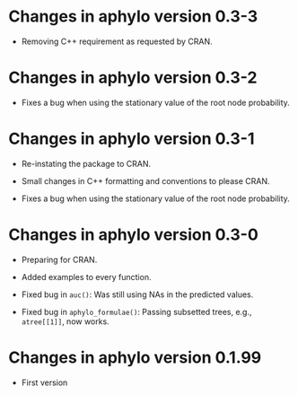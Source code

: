 # Changes in aphylo version 0.3-3

* Removing C++ requirement as requested by CRAN.


# Changes in aphylo version 0.3-2

* Fixes a bug when using the stationary value of the root node probability.


# Changes in aphylo version 0.3-1

* Re-instating the package to CRAN.

* Small changes in C++ formatting and conventions to please CRAN.

* Fixes a bug when using the stationary value of the root node probability.


# Changes in aphylo version 0.3-0

* Preparing for CRAN.

* Added examples to every function.

* Fixed bug in `auc()`: Was still using NAs in the predicted values.

* Fixed bug in `aphylo_formulae()`: Passing subsetted trees, e.g., `atree[[1]]`,
  now works.


# Changes in aphylo version 0.1.99

* First version
